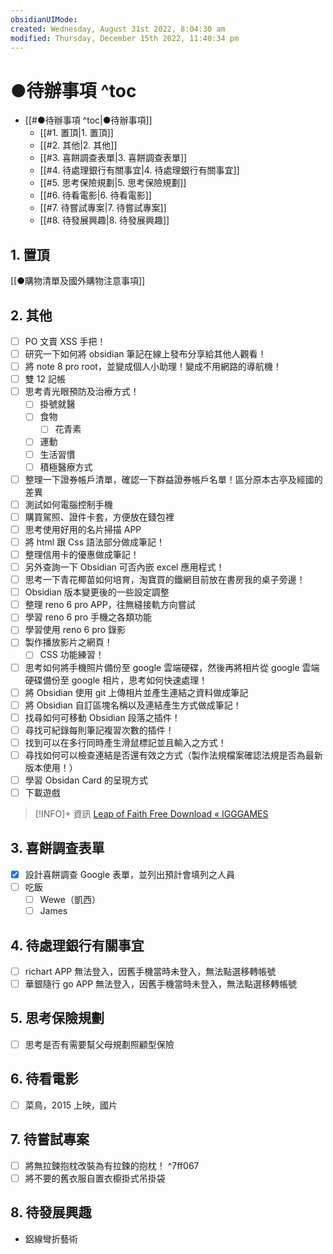 ```yaml
---
obsidianUIMode: 
created: Wednesday, August 31st 2022, 8:04:30 am
modified: Thursday, December 15th 2022, 11:40:34 pm
---
```


# ●待辦事項 ^toc

- [[#●待辦事項 ^toc|●待辦事項]]
	- [[#1. 置頂|1. 置頂]]
	- [[#2. 其他|2. 其他]]
	- [[#3. 喜餅調查表單|3. 喜餅調查表單]]
	- [[#4. 待處理銀行有關事宜|4. 待處理銀行有關事宜]]
	- [[#5. 思考保險規劃|5. 思考保險規劃]]
	- [[#6. 待看電影|6. 待看電影]]
	- [[#7. 待嘗試專案|7. 待嘗試專案]]
	- [[#8. 待發展興趣|8. 待發展興趣]]

## 1. 置頂
[[●購物清單及國外購物注意事項]]
## 2. 其他
- [ ] PO 文賣 XSS 手把！
- [ ] 研究一下如何將 obsidian 筆記在線上發布分享給其他人觀看！
- [ ] 將 note 8 pro root，並變成個人小助理！變成不用網路的導航機！
- [ ] 雙 12 記帳
- [ ] 思考青光眼預防及治療方式！
	- [ ] 掛號就醫
	- [ ] 食物
		- [ ] 花青素
	- [ ] 運動
	- [ ] 生活習慣
	- [ ] 積極醫療方式
- [ ] 整理一下證券帳戶清單，確認一下群益證券帳戶名單！區分原本古亭及經國的差異
- [ ] 測試如何電腦控制手機
- [ ] 購買駕照、證件卡套，方便放在錢包裡
- [ ] 思考使用好用的名片掃描 APP
- [ ] 將 html 跟 Css 語法部分做成筆記！
- [ ] 整理信用卡的優惠做成筆記！
- [ ] 另外查詢一下 Obsidian 可否內嵌 excel 應用程式！
- [ ] 思考一下青花椰苗如何培育，淘寶買的鐵網目前放在書房我的桌子旁邊！
- [ ] Obsidian 版本變更後的一些設定調整
- [ ] 整理 reno 6 pro APP，往無縫接軌方向嘗試 
- [ ] 學習 reno 6 pro 手機之各類功能
- [ ] 學習使用 reno 6 pro 錄影
- [ ] 製作播放影片之網頁！
	- [ ] CSS 功能練習！
- [ ] 思考如何將手機照片備份至 google 雲端硬碟，然後再將相片從 google 雲端硬碟備份至 google 相片，思考如何快速處理！
- [ ] 將 Obsidian 使用 git 上傳相片並產生連結之資料做成筆記
- [ ] 將 Obsidian 自訂區塊名稱以及連結產生方式做成筆記！
- [ ] 找尋如何可移動 Obsidian 段落之插件！
- [ ] 尋找可紀錄每則筆記複習次數的插件！
- [ ] 找到可以在多行同時產生滑鼠標記並且輸入之方式！
- [ ] 尋找如何可以檢查連結是否還有效之方式（製作法規檔案確認法規是否為最新版本使用！）
- [ ] 學習 Obsidan Card 的呈現方式
- [ ] 下載遊戲 

 > [!INFO]+ 資訊
> [Leap of Faith Free Download « IGGGAMES](https://igg-games.com/leap-of-faith-free-download.html)

## 3. 喜餅調查表單
- [x] 設計喜餅調查 Google 表單，並列出預計會填列之人員
- [ ] 吃飯
	- [ ] Wewe（凱西）
	- [ ] James

## 4. 待處理銀行有關事宜
- [ ] richart APP 無法登入，因舊手機當時未登入，無法點選移轉帳號
- [ ] 華銀隨行 go APP 無法登入，因舊手機當時未登入，無法點選移轉帳號

## 5. 思考保險規劃
- [ ] 思考是否有需要幫父母規劃照顧型保險


## 6. 待看電影
- [ ] 菜鳥，2015 上映，國片

## 7. 待嘗試專案
- [ ] 將無拉鍊抱枕改裝為有拉鍊的抱枕！ ^7ff067
- [ ] 將不要的舊衣服自置衣櫥掛式吊掛袋

## 8. 待發展興趣
- 鋁線彎折藝術